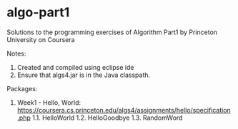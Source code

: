 # algo-part1
Solutions to the programming exercises of Algorithm Part1 by Princeton University on Coursera

Notes:
1. Created and compiled using eclipse ide
2. Ensure that algs4.jar is in the Java classpath.

Packages:
1. Week1 - Hello, World: https://coursera.cs.princeton.edu/algs4/assignments/hello/specification.php
1.1. HelloWorld
1.2. HelloGoodbye
1.3. RandomWord
